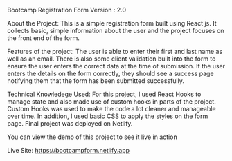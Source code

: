 Bootcamp Registration Form
Version : 2.0

About the Project:
This is a simple registration form built using React js. It collects basic, simple information about the user and the project focuses on the front end of the form. 

Features of the project:
The user is able to enter their first and last name as well as an email. There is also some client validation built into the form to ensure the user enters the correct data at the time of submission. If the user enters the details on the form correctly, they should see a success page notifying them that the form has been submitted successfully.

Technical Knowledege Used:
For this project, I used React Hooks to manage state and also made use of custom hooks in parts of the project. Custom Hooks was used to make the code a lot cleaner and manageable over time. In addition, I used basic CSS to apply the styles on the form page. Final project was deployed on Netlify.

You can view the demo of this project to see it live in action

Live Site:
https://bootcampform.netlify.app